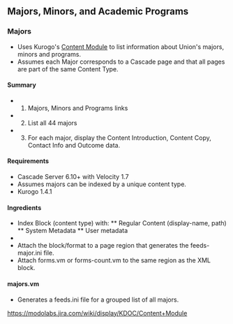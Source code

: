 ## Majors, Minors, and Academic Programs ##

### Majors ###

* Uses Kurogo's [Content Module](https://modolabs.jira.com/wiki/display/KDOC/Content+Module) to list information about Union's majors, minors and programs.
* Assumes each Major corresponds to a Cascade page and that all pages are part of the same Content Type.

#### Summary ####
* 1. Majors, Minors and Programs links
* 2. List all 44 majors
* 3. For each major, display the Content Introduction, Content Copy, Contact Info and Outcome data.

#### Requirements ####
* Cascade Server 6.10+ with Velocity 1.7
* Assumes majors can be indexed by a unique content type.
* Kurogo 1.4.1

#### Ingredients ####
* Index Block (content type) with:
** Regular Content (display-name, path)
** System Metadata
** User metadata
* 
* Attach the block/format to a page region that generates the feeds-major.ini file.
* Attach forms.vm or forms-count.vm to the same region as the XML block.

#### majors.vm ####
	
* Generates a feeds.ini file for a grouped list of all majors.

https://modolabs.jira.com/wiki/display/KDOC/Content+Module